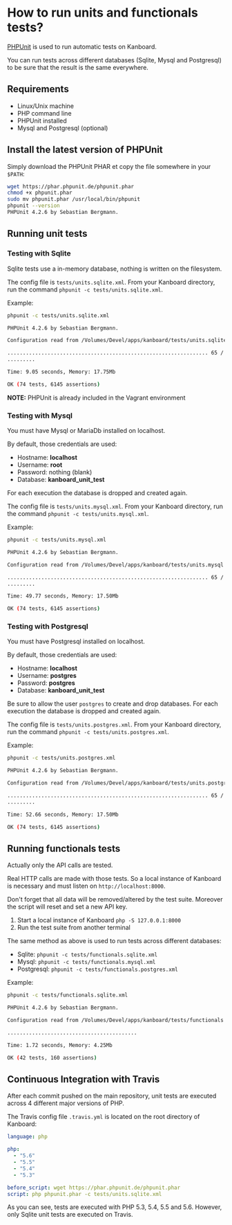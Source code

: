 How to run units and functionals tests?
=======================================

[PHPUnit](https://phpunit.de/) is used to run automatic tests on Kanboard.

You can run tests across different databases (Sqlite, Mysql and Postgresql) to be sure that the result is the same everywhere.

Requirements
------------

- Linux/Unix machine
- PHP command line
- PHPUnit installed
- Mysql and Postgresql (optional)

Install the latest version of PHPUnit
-------------------------------------

Simply download the PHPUnit PHAR et copy the file somewhere in your `$PATH`:

```bash
wget https://phar.phpunit.de/phpunit.phar
chmod +x phpunit.phar
sudo mv phpunit.phar /usr/local/bin/phpunit
phpunit --version
PHPUnit 4.2.6 by Sebastian Bergmann.
```

Running unit tests
------------------

### Testing with Sqlite

Sqlite tests use a in-memory database, nothing is written on the filesystem.

The config file is `tests/units.sqlite.xml`.
From your Kanboard directory, run the command `phpunit -c tests/units.sqlite.xml`.

Example:

```bash
phpunit -c tests/units.sqlite.xml

PHPUnit 4.2.6 by Sebastian Bergmann.

Configuration read from /Volumes/Devel/apps/kanboard/tests/units.sqlite.xml

................................................................. 65 / 74 ( 87%)
.........

Time: 9.05 seconds, Memory: 17.75Mb

OK (74 tests, 6145 assertions)
```

**NOTE:** PHPUnit is already included in the Vagrant environment

### Testing with Mysql

You must have Mysql or MariaDb installed on localhost.

By default, those credentials are used:

- Hostname: **localhost**
- Username: **root**
- Password: nothing (blank)
- Database: **kanboard_unit_test**

For each execution the database is dropped and created again.

The config file is `tests/units.mysql.xml`.
From your Kanboard directory, run the command `phpunit -c tests/units.mysql.xml`.

Example:

```bash
phpunit -c tests/units.mysql.xml

PHPUnit 4.2.6 by Sebastian Bergmann.

Configuration read from /Volumes/Devel/apps/kanboard/tests/units.mysql.xml

................................................................. 65 / 74 ( 87%)
.........

Time: 49.77 seconds, Memory: 17.50Mb

OK (74 tests, 6145 assertions)
```

### Testing with Postgresql

You must have Postgresql installed on localhost.

By default, those credentials are used:

- Hostname: **localhost**
- Username: **postgres**
- Password: **postgres**
- Database: **kanboard_unit_test**

Be sure to allow the user `postgres` to create and drop databases.
For each execution the database is dropped and created again.

The config file is `tests/units.postgres.xml`.
From your Kanboard directory, run the command `phpunit -c tests/units.postgres.xml`.

Example:

```bash
phpunit -c tests/units.postgres.xml

PHPUnit 4.2.6 by Sebastian Bergmann.

Configuration read from /Volumes/Devel/apps/kanboard/tests/units.postgres.xml

................................................................. 65 / 74 ( 87%)
.........

Time: 52.66 seconds, Memory: 17.50Mb

OK (74 tests, 6145 assertions)
```

Running functionals tests
-------------------------

Actually only the API calls are tested.

Real HTTP calls are made with those tests.
So a local instance of Kanboard is necessary and must listen on `http://localhost:8000`.

Don't forget that all data will be removed/altered by the test suite.
Moreover the script will reset and set a new API key.

1. Start a local instance of Kanboard `php -S 127.0.0.1:8000`
2. Run the test suite from another terminal

The same method as above is used to run tests across different databases:

- Sqlite: `phpunit -c tests/functionals.sqlite.xml`
- Mysql: `phpunit -c tests/functionals.mysql.xml`
- Postgresql: `phpunit -c tests/functionals.postgres.xml`

Example:

```bash
phpunit -c tests/functionals.sqlite.xml

PHPUnit 4.2.6 by Sebastian Bergmann.

Configuration read from /Volumes/Devel/apps/kanboard/tests/functionals.sqlite.xml

..........................................

Time: 1.72 seconds, Memory: 4.25Mb

OK (42 tests, 160 assertions)
```

Continuous Integration with Travis
----------------------------------

After each commit pushed on the main repository, unit tests are executed across 4 different major versions of PHP.

The Travis config file `.travis.yml` is located on the root directory of Kanboard:

```yaml
language: php

php:
  - "5.6"
  - "5.5"
  - "5.4"
  - "5.3"

before_script: wget https://phar.phpunit.de/phpunit.phar
script: php phpunit.phar -c tests/units.sqlite.xml
```

As you can see, tests are executed with PHP 5.3, 5.4, 5.5 and 5.6.
However, only Sqlite unit tests are executed on Travis.

